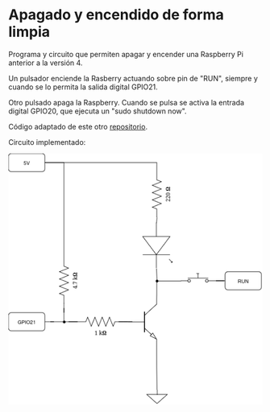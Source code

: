# Apagado y encendido de forma limpia

Programa y circuito que permiten apagar y encender una Raspberry Pi anterior a la versión 4. 

Un pulsador enciende la Rasberry actuando sobre pin de "RUN", siempre y cuando se lo permita la salida digital GPIO21.

Otro pulsado apaga la Raspberry. Cuando se pulsa se activa la entrada digital GPIO20, que ejecuta un "sudo shutdown now".

Código adaptado de este otro [repositorio](https://github.com/halofx/rpi-shutdown).

Circuito implementado:

![Circuito de encendido](https://github.com/jcortade/apagado_encendido/blob/b46286e7a8baad71da665b34c098365657bb6215/Encendido%20RPi.png)

